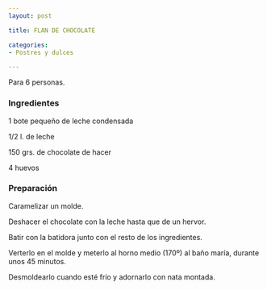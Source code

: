 ```yaml
---
layout: post

title: FLAN DE CHOCOLATE

categories:
- Postres y dulces

---
```

Para 6 personas.

<h3>Ingredientes</h3>

1 bote pequeño de leche condensada

1/2 l. de leche

150 grs. de chocolate de hacer

4 huevos

<h3>Preparación</h3>

Caramelizar un molde.

Deshacer el chocolate con la leche hasta que de un hervor.

Batir con la batidora junto con el resto de los ingredientes.

Verterlo en el molde y meterlo al horno medio (170&ordm;) al baño maría, durante unos 45 minutos.

Desmoldearlo cuando esté frío y adornarlo con nata montada.

